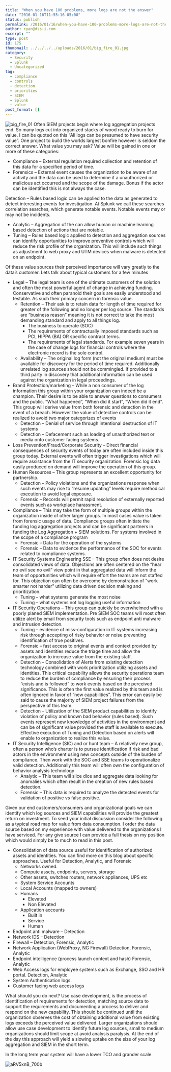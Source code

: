 ```yaml
---
title: "When you have 100 problems, more logs are not the answer"
date: "2016-01-16T11:55:16-05:00"
status: publish
permalink: /2016/01/16/when-you-have-100-problems-more-logs-are-not-the-answer
author: ryan@dss-i.com
excerpt: ""
type: post
id: 175
thumbnail: ../../../../uploads/2016/01/big_fire_01.jpg
category:
  - Security
  - Splunk
  - Uncategorized
tag:
  - compliance
  - controls
  - detection
  - priorities
  - SIEM
  - Splunk
  - value
post_format: []
---
```


![big_fire_01](https://i0.wp.com/www.rfaircloth.com/wp-content/uploads/2016/01/big_fire_01-300x200.jpg?resize=300%2C200) Often SIEM projects begin where log aggregation projects end. So many logs cut into organized stacks of wood ready to burn for value. I can be quoted on this “All logs can be presumed to have security value”. One project to build the worlds largest bonfire however is seldom the correct answer. What value you may ask? Value will be gained in one or more of these categories:

- Compliance – External regulation required collection and retention of this data for a specified period of time.
- Forensics – External event causes the organization to be aware of an activity and the data can be used to determine if a unauthorized or malicious act occurred and the scope of the damage. Bonus if the actor can be identified this is not always the case.

Detection – Rules based logic can be applied to the data as generated to detect interesting events for investigation. At Splunk we call these searches correlation searches, which generate notable events. Notable events may or may not be incidents.

- Analytic – Aggregation of the can allow human or machine learning based detection of actions that are notable.
- Tuning – Rules based logic applied to detection and aggregation sources can identify opportunities to improve preventive controls which will reduce the risk profile of the organization. This will include such things as adjustment to web proxy and UTM devices when malware is detected on an endpoint.

Of these value sources their perceived importance will vary greatly to the data’s customer. Lets talk about typical customers for a few minutes

- Legal – The legal team is one of the ultimate customers of the solution and often the most powerful agent of change in achieving funding. Conservative and often paranoid their goals are easily understood and testable. As such their primary concern in forensic value.
  - Retention – Their ask is to retain data for length of time required for greater of the following and no longer per log source. The standards are “business reason” meaning it is not correct to take the most demanding standard and apply to all things log.
    - The business to operate (SOC)
    - The requirements of contractually imposed standards such as PCI, HIPPA (BA) OR specific contract terms.
    - The requirements of legal standards. For example seven years in the case of change logs for financial controls where the electronic record is the sole control.
  - Availability – The original log form (not the original medium) must be available for discovery for the period of time required. Additionally unrelated log sources should not be commingled. If provided to a third party in discovery that additional information can be used against the organization in legal proceedings.
- Brand Protection/marketing – While a non consumer of the log information this group within your organization can indeed be a champion. Their desire is to be able to answer questions to consumers and the public. “What happened”, “When did it start”, “When did it end”. This group will derive value from both forensic and detection in the event of a breach. However the value of detective controls can be realized to avoid two major categorizes of events
  - Detection – Denial of service through intentional destruction of IT systems
  - Detection – Defacement such as loading of unauthorized text or media onto customer facing systems.
- Loss Prevention/Fraud/Corporate Security – Direct financial consequences of security events of today are often included inside this group today. External events will often trigger investigations which will require assistance from the IT security organization. Forensic log data easily produced on demand will improve the operation of this group.
- Human Resources – This group represents an excellent opportunity for partnership.
  - Detection – Policy violations and the organizations response when such events may rise to “resume updating” levels require methodical execution to avoid legal exposure.
  - Forensic – Records will permit rapid resolution of externally reported events such as workplace harassment.
- Compliance – This may take the form of multiple groups within the organization inside of other larger groups. In most cases value is taken from forensic usage of data. Compliance groups often initiate the funding log aggregation projects and can be significant partners in funding the Log Aggregation + SIEM solutions. For systems involved in the scope of a compliance program
  - Forensic – Data for the operation of the systems
  - Forensic – Data to evidence the performance of the SOC for events related to compliance systems.
- IT Security Systems Engineering SSE – This group often does not desire consolidated views of data. Objections are often centered on the “hear no evil see no evil” view point in that aggregated data will inform the team of opportunities which will require effort the teams are not staffed for. This objection can often be overcome by demonstration of “work smarter not harder” utilizing data driven decision making and prioritization.
  - Tuning – what systems generate the most noise
  - Tuning – what systems not log logging useful information
- IT Security Operations – This group can quickly be overwhelmed with a poorly planed SIEM implementation. Pre SIEM SOC teams will most often utilize alert by email from security tools such as endpoint anti malware and intrusion detection.
  - Tuning – evidence of miss-configuration in IT systems increasing risk through accepting of risky behavior or noise preventing identification of true positives.
  - Forensic – fast access to original events and context provided by assets and identities reduce the triage time and allow the organization to increase value from the existing staff.
  - Detection – Consolidation of Alerts from existing detection technology combined with work prioritization utilizing assets and identities. This critical capability allows the security operations team to reduce the burden of compliance by ensuring their process “exists and is followed” to work events based on the perceived significance. This is often the first value realized by this team and is often ignored in favor of “new capabilities”. This error can easily be said to cause the majority of SIEM project failures from the perspective of this team.
  - Detection – Utilization of the SIEM product capabilities to identify violation of policy and known bad behavior (rules based). Such events represent new knowledge of activities in the environment and can be of significant value provided the staff is available to execute. Effective execution of Tuning and Detection based on alerts will enable to organization to realize this value.
- IT Security Intelligence (SIC) and or hunt team – A relatively new group, often a person who’s charter is to pursue identification if risk and bad actors in the environment using new concepts outside of the burden of compliance. Then work with the SOC and SSE teams to operationalize valid detection. Additionally this team will often own the configuration of behavior analysis technology
  - Analytic – This team will slice dice and aggregate data looking for anomalies which often result in the creation of new rules based detection.
  - Forensic – This data is required to analyze the detected events for validation of positive vs false positive.

Given our end customers/consumers and organizational goals we can identify which log sources and SIEM capabilities will provide the greatest return on investment. To seed your initial discussion consider the following as a typical road map for value from data consumption. I order the data source based on my experience with value delivered to the organizations I have serviced. For any give source I can provide a full thesis on my position which would simply be to much to read in this post.

- Consolidation of data source useful for identification of authorized assets and identities. You can find more on this blog about specific approaches. Useful for Detection, Analytic, and Forensic
  - Networks owned.
  - Compute assets, endpoints, servers, storage
  - Other assets, switches routers, network appliances, UPS etc
  - System Service Accounts
  - Local Accounts (mapped to owners)
  - Humans
    - Elevated
    - Non Elevated
  - Application accounts
    - Built in
    - Service
    - Human
- Endpoint anti malware – Detection
- Network IDS – Detection
- Firewall – Detection, Forensic, Analytic
- Network Application (WebProxy, NG Firewall) Detection, Forensic, Analytic
- Endpoint intelligence (process launch context and hash) Forensic, Analytic
- Web Access logs for employee systems such as Exchange, SSO and HR portal. Detection, Analytic
- System Authentication logs.
- Customer facing web access logs

What should you do next? Use case development, is the process of identification of requirements for detection, matching source data to support the requirements and documenting a process to deliver and respond on the new capability. This should be continued until the organization observes the cost of obtaining additional value from existing logs exceeds the perceived value delivered. Larger organizations should allow use case development to identify future log sources, small to medium organizations should limit scope at avoid analysis paralysis. At the end of the day this approach will yield a slowing uptake on the size of your log aggregation and SIEM in the short term.

In the long term your system will have a lower TCO and grander scale.

![aRV5xnB_700b](https://i0.wp.com/www.rfaircloth.com/wp-content/uploads/2016/01/aRV5xnB_700b.jpg?resize=587%2C427)
